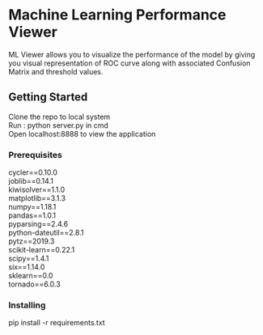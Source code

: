 # Machine Learning Performance Viewer

ML Viewer allows you to visualize the performance of the model by giving you visual representation of ROC curve along with associated Confusion Matrix and threshold values.

## Getting Started
Clone the repo to local system<br/>
Run : python server.py in cmd<br/>
Open localhost:8888 to view the application<br/>

### Prerequisites
cycler==0.10.0<br/>
joblib==0.14.1<br/>
kiwisolver==1.1.0<br/>
matplotlib==3.1.3<br/>
numpy==1.18.1<br/>
pandas==1.0.1<br/>
pyparsing==2.4.6<br/>
python-dateutil==2.8.1<br/>
pytz==2019.3<br/>
scikit-learn==0.22.1<br/>
scipy==1.4.1<br/>
six==1.14.0<br/>
sklearn==0.0<br/>
tornado==6.0.3<br/>


### Installing

pip install -r requirements.txt


